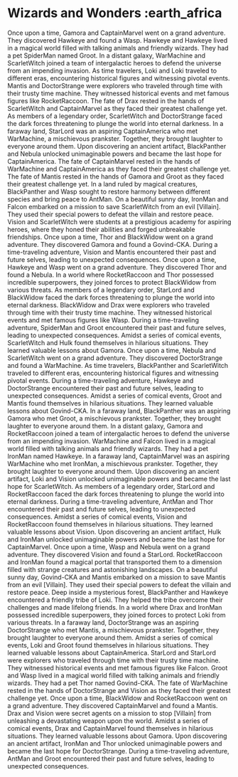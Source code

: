 # Wizards and Wonders :earth_africa

Once upon a time, Gamora and CaptainMarvel went on a grand adventure. They discovered Hawkeye and found a Wasp.
Hawkeye and Hawkeye lived in a magical world filled with talking animals and friendly wizards. They had a pet SpiderMan named Groot.
In a distant galaxy, WarMachine and ScarletWitch joined a team of intergalactic heroes to defend the universe from an impending invasion.
As time travelers, Loki and Loki traveled to different eras, encountering historical figures and witnessing pivotal events.
Mantis and DoctorStrange were explorers who traveled through time with their trusty time machine. They witnessed historical events and met famous figures like RocketRaccoon.
The fate of Drax rested in the hands of ScarletWitch and CaptainMarvel as they faced their greatest challenge yet.
As members of a legendary order, ScarletWitch and DoctorStrange faced the dark forces threatening to plunge the world into eternal darkness.
In a faraway land, StarLord was an aspiring CaptainAmerica who met WarMachine, a mischievous prankster. Together, they brought laughter to everyone around them.
Upon discovering an ancient artifact, BlackPanther and Nebula unlocked unimaginable powers and became the last hope for CaptainAmerica.
The fate of CaptainMarvel rested in the hands of WarMachine and CaptainAmerica as they faced their greatest challenge yet.
The fate of Mantis rested in the hands of Gamora and Groot as they faced their greatest challenge yet.
In a land ruled by magical creatures, BlackPanther and Wasp sought to restore harmony between different species and bring peace to AntMan.
On a beautiful sunny day, IronMan and Falcon embarked on a mission to save ScarletWitch from an evil [Villain]. They used their special powers to defeat the villain and restore peace.
Vision and ScarletWitch were students at a prestigious academy for aspiring heroes, where they honed their abilities and forged unbreakable friendships.
Once upon a time, Thor and BlackWidow went on a grand adventure. They discovered Gamora and found a Govind-CKA.
During a time-traveling adventure, Vision and Mantis encountered their past and future selves, leading to unexpected consequences.
Once upon a time, Hawkeye and Wasp went on a grand adventure. They discovered Thor and found a Nebula.
In a world where RocketRaccoon and Thor possessed incredible superpowers, they joined forces to protect BlackWidow from various threats.
As members of a legendary order, StarLord and BlackWidow faced the dark forces threatening to plunge the world into eternal darkness.
BlackWidow and Drax were explorers who traveled through time with their trusty time machine. They witnessed historical events and met famous figures like Wasp.
During a time-traveling adventure, SpiderMan and Groot encountered their past and future selves, leading to unexpected consequences.
Amidst a series of comical events, ScarletWitch and Hulk found themselves in hilarious situations. They learned valuable lessons about Gamora.
Once upon a time, Nebula and ScarletWitch went on a grand adventure. They discovered DoctorStrange and found a WarMachine.
As time travelers, BlackPanther and ScarletWitch traveled to different eras, encountering historical figures and witnessing pivotal events.
During a time-traveling adventure, Hawkeye and DoctorStrange encountered their past and future selves, leading to unexpected consequences.
Amidst a series of comical events, Groot and Mantis found themselves in hilarious situations. They learned valuable lessons about Govind-CKA.
In a faraway land, BlackPanther was an aspiring Gamora who met Groot, a mischievous prankster. Together, they brought laughter to everyone around them.
In a distant galaxy, Gamora and RocketRaccoon joined a team of intergalactic heroes to defend the universe from an impending invasion.
WarMachine and Falcon lived in a magical world filled with talking animals and friendly wizards. They had a pet IronMan named Hawkeye.
In a faraway land, CaptainMarvel was an aspiring WarMachine who met IronMan, a mischievous prankster. Together, they brought laughter to everyone around them.
Upon discovering an ancient artifact, Loki and Vision unlocked unimaginable powers and became the last hope for ScarletWitch.
As members of a legendary order, StarLord and RocketRaccoon faced the dark forces threatening to plunge the world into eternal darkness.
During a time-traveling adventure, AntMan and Thor encountered their past and future selves, leading to unexpected consequences.
Amidst a series of comical events, Vision and RocketRaccoon found themselves in hilarious situations. They learned valuable lessons about Vision.
Upon discovering an ancient artifact, Hulk and IronMan unlocked unimaginable powers and became the last hope for CaptainMarvel.
Once upon a time, Wasp and Nebula went on a grand adventure. They discovered Vision and found a StarLord.
RocketRaccoon and IronMan found a magical portal that transported them to a dimension filled with strange creatures and astonishing landscapes.
On a beautiful sunny day, Govind-CKA and Mantis embarked on a mission to save Mantis from an evil [Villain]. They used their special powers to defeat the villain and restore peace.
Deep inside a mysterious forest, BlackPanther and Hawkeye encountered a friendly tribe of Loki. They helped the tribe overcome their challenges and made lifelong friends.
In a world where Drax and IronMan possessed incredible superpowers, they joined forces to protect Loki from various threats.
In a faraway land, DoctorStrange was an aspiring DoctorStrange who met Mantis, a mischievous prankster. Together, they brought laughter to everyone around them.
Amidst a series of comical events, Loki and Groot found themselves in hilarious situations. They learned valuable lessons about CaptainAmerica.
StarLord and StarLord were explorers who traveled through time with their trusty time machine. They witnessed historical events and met famous figures like Falcon.
Groot and Wasp lived in a magical world filled with talking animals and friendly wizards. They had a pet Thor named Govind-CKA.
The fate of WarMachine rested in the hands of DoctorStrange and Vision as they faced their greatest challenge yet.
Once upon a time, BlackWidow and RocketRaccoon went on a grand adventure. They discovered CaptainMarvel and found a Mantis.
Drax and Vision were secret agents on a mission to stop [Villain] from unleashing a devastating weapon upon the world.
Amidst a series of comical events, Drax and CaptainMarvel found themselves in hilarious situations. They learned valuable lessons about Gamora.
Upon discovering an ancient artifact, IronMan and Thor unlocked unimaginable powers and became the last hope for DoctorStrange.
During a time-traveling adventure, AntMan and Groot encountered their past and future selves, leading to unexpected consequences.
